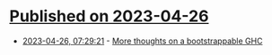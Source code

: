 # [Published on 2023-04-26](index.md)

* [2023-04-26, 07:29:21](https://lobste.rs/s/di37ga/more_thoughts_on_bootstrappable_ghc) - [More thoughts on a bootstrappable GHC](https://www.joachim-breitner.de/blog/802-More_thoughts_on_a_bootstrappable_GHC)

